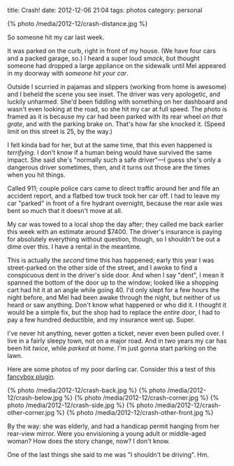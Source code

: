title: Crash!
date: 2012-12-06 21:04
tags: photos
category: personal


<div class="prose-illustration" markdown="1">
{% photo /media/2012-12/crash-distance.jpg %}
</div>

So someone hit my car last week.

It was parked on the curb, right in front of my house. (We have four cars and a packed garage, so.)  I heard a super loud _smack_, but thought someone had dropped a large appliance on the sidewalk until Mel appeared in my doorway with _someone hit your car_.

Outside I scurried in pajamas and slippers (working from home is awesome) and I beheld the scene you see inset.  The driver was very apologetic, and luckily unharmed.  She'd been fiddling with something on her dashboard and wasn't even looking at the road, so she hit my car at full speed.  The photo is framed as it is because my car had been parked with its rear wheel _on that grate_, and with the parking brake on.  That's how far she knocked it.  (Speed limit on this street is 25, by the way.)

I felt kinda bad for her, but at the same time, that this even happened is _terrifying_.  I don't know if a human being would have survived the same impact.  She said she's "normally such a safe driver"—I guess she's only a dangerous driver sometimes, then, and it turns out those are the times when you hit things.

Called 911; couple police cars came to direct traffic around her and file an accident report, and a flatbed tow truck took her car off.  I had to leave my car "parked" in front of a fire hydrant overnight, because the rear axle was bent so much that it doesn't move at all.

My car was towed to a local shop the day after; they called me back earlier this week with an estimate around $7400.  The driver's insurance is paying for absolutely everything without question, though, so I shouldn't be out a dime over this.  I have a rental in the meantime.

This is actually the _second_ time this has happened; early this year I was street-parked on the other side of the street, and I awoke to find a conspicuous dent in the driver's side door.  And when I say "dent", I mean it spanned the bottom of the door up to the window; looked like a shopping cart had hit it at an angle while going 40.  I'd only slept for a few hours the night before, and Mel had been awake through the night, but neither of us heard or saw anything.  Don't know what happened or who did it.  I thought it would be a simple fix, but the shop had to replace the _entire door_, I had to pay a few hundred deductible, and my insurance went up.  Super.

I've never hit anything, never gotten a ticket, never even been pulled over.  I live in a fairly sleepy town, not on a major road.  And in two years my car has been hit _twice_, while _parked at home_.  I'm just gonna start parking on the lawn.

Here are some photos of my poor darling car.  Consider this a test of this [fancybox plugin][].

<!-- more -->

{% photo /media/2012-12/crash-back.jpg %}
{% photo /media/2012-12/crash-below.jpg %}
{% photo /media/2012-12/crash-corner.jpg %}
{% photo /media/2012-12/crash-side.jpg %}
{% photo /media/2012-12/crash-other-corner.jpg %}
{% photo /media/2012-12/crash-other-front.jpg %}

By the way: she was elderly, and had a handicap permit hanging from her rear-view mirror.  Were you envisioning a young adult or middle-aged woman?  How does the story change, now?  I don't know.

One of the last things she said to me was "I shouldn't be driving".  Hm.


[fancybox plugin]: http://tritarget.org/blog/2012/05/07/integrating-photos-into-octopress-using-fancybox-and-plugin/
